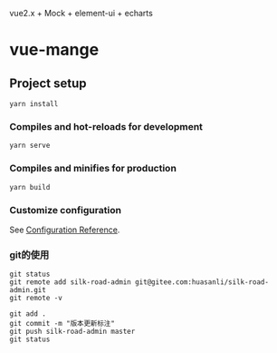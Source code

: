 vue2.x + Mock + element-ui + echarts

# vue-mange

## Project setup
```
yarn install
```

### Compiles and hot-reloads for development
```
yarn serve
```

### Compiles and minifies for production
```
yarn build
```

### Customize configuration
See [Configuration Reference](https://cli.vuejs.org/config/).

### git的使用
```
git status
git remote add silk-road-admin git@gitee.com:huasanli/silk-road-admin.git
git remote -v

git add .
git commit -m "版本更新标注"
git push silk-road-admin master
git status
```